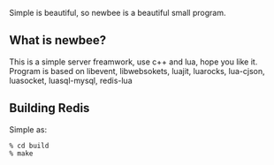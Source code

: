 Simple is beautiful, so newbee is a beautiful small program.

What is newbee?
--------------
This is a simple server freamwork, use c++ and lua, hope you like it.
Program is based on libevent, libwebsokets, luajit, luarocks, lua-cjson, luasocket, luasql-mysql, redis-lua

Building Redis
--------------
Simple as:

    % cd build
    % make
